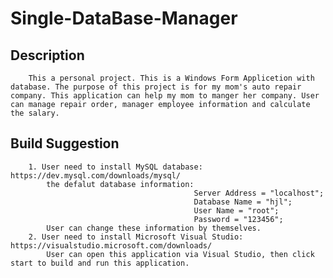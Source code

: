 # Single-DataBase-Manager
## Description
        This a personal project. This is a Windows Form Applicetion with database. The purpose of this project is for my mom's auto repair company. This application can help my mom to manger her company. User can manage repair order, manager employee information and calculate  the salary.
## Build Suggestion
        1. User need to install MySQL database: https://dev.mysql.com/downloads/mysql/
            the defalut database information:
                                             Server Address = "localhost";
                                             Database Name = "hjl";
                                             User Name = "root";
                                             Password = "123456";
            User can change these information by themselves.
        2. User need to install Microsoft Visual Studio: https://visualstudio.microsoft.com/downloads/
            User can open this application via Visual Studio, then click start to build and run this application.
            
